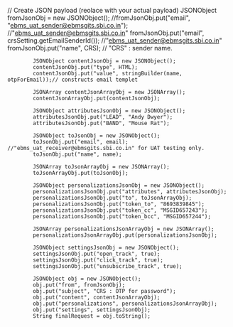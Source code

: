 // Create JSON payload (reolace with your actual payload)
            JSONObject fromJsonObj = new JSONObject();
            //fromJsonObj.put("email", "ebms_uat_sender@ebmsgits.sbi.co.in"); //"ebms_uat_sender@ebmsgits.sbi.co.in"
            fromJsonObj.put("email", crsSetting.getEmailSenderId()); //"ebms_uat_sender@ebmsgits.sbi.co.in"
            fromJsonObj.put("name", CRS); // "CRS" : sender name.

            JSONObject contentJsonObj = new JSONObject();
            contentJsonObj.put("type", HTML);
            contentJsonObj.put("value", stringBuilder(name, otpForEmail));// constructs email templet

            JSONArray contentJsonArrayObj = new JSONArray();
            contentJsonArrayObj.put(contentJsonObj);

            JSONObject attributesJsonObj = new JSONObject();
            attributesJsonObj.put("LEAD", "Andy Dwyer");
            attributesJsonObj.put("BAND", "Mouse Rat");

            JSONObject toJsonObj = new JSONObject();
            toJsonObj.put("email", email); //"ebms_uat_receiver@ebmsgits.sbi.co.in" for UAT testing only.
            toJsonObj.put("name", name);

            JSONArray toJsonArrayObj = new JSONArray();
            toJsonArrayObj.put(toJsonObj);

            JSONObject personalizationsJsonObj = new JSONObject();
            personalizationsJsonObj.put("attributes", attributesJsonObj);
            personalizationsJsonObj.put("to", toJsonArrayObj);
            personalizationsJsonObj.put("token_to", "8693839845");
            personalizationsJsonObj.put("token_cc", "MSGID657243");
            personalizationsJsonObj.put("token_bcc", "MSGID657244");

            JSONArray personalizationsJsonArrayObj = new JSONArray();
            personalizationsJsonArrayObj.put(personalizationsJsonObj);

            JSONObject settingsJsonObj = new JSONObject();
            settingsJsonObj.put("open_track", true);
            settingsJsonObj.put("click_track", true);
            settingsJsonObj.put("unsubscribe_track", true);

            JSONObject obj = new JSONObject();
            obj.put("from", fromJsonObj);
            obj.put("subject", "CRS : OTP for password");
            obj.put("content", contentJsonArrayObj);
            obj.put("personalizations", personalizationsJsonArrayObj);
            obj.put("settings", settingsJsonObj);
            String finalRequest = obj.toString();
